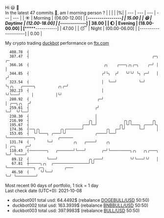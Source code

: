 Hi :smiley: :wave:  
In the latest 47 commits :bug:, am I morning person ? 
| | | | |%|
| --- | --- | --- | --- | --- |
| :sunny: | Morning | (06.00-12.00] | [***-----------------] | 15.00 |
| :satisfied: | Daytime | (12.00-18.00] | [*******-------------] | 38.00 |
| :moon: | Evening | (18.00-00.00] | [*********-----------] | 47.00 |
| :sleeping: | Night | (00.00-06.00] | [--------------------] | 0.00 |

My crypto trading [duckbot](https://github.com/jojoee/duckbot) performance on [ftx.com](https://ftx.com/#a=13144711)
```
  408.78  ┤
  387.47  ┤                                                        ╭─╮                            ╭─
  366.16  ┤                                  ╭╮    ╭───╮╭╮╭─╮    ╭─╯ │                            │
  344.85  ┤                                 ╭╯╰╮  ╭╯   ╰╯╰╯ ╰╮ ╭─╯   │                           ╭╯
  323.54  ┤                                 │  ╰──╯          ╰─╯     ╰╮╭╮   ╭─────╮          ╭╮╭─╯
  302.23  ┤                                 │                         ╰╯╰───╯     │          │╰╯
  280.92  ┤                               ╭─╯                                     │ ╭──╮╭╮  ╭╯
  259.61  ┤                              ╭╯                                       ╰─╯  ╰╯╰──╯
  238.30  ┤                              │
  216.99  ┤                           ╭╮ │            ╭╮╭╮         ╭╮
  195.67  ┤                        ╭──╯╰─╯          ╭╮│╰╯╰───╮ ╭───╯╰╮
  174.36  ┤──╮╭╮         ╭╮╭───────╯          ╭╮  ╭─╯╰╯      ╰─╯     │
  153.05  ┤  ╰╯╰───╮ ╭───╯╰╯             ╭────╯╰──╯                  ╰────────────╮          ╭──────
  131.74  ┤        ╰─╯         ╭╮   ╭────╯    ╭╮                                  │ ╭─╮    ╭─╯
  110.43  ┤────────╮   ╭───────╯╰───╯       ╭─╯╰─────────╮╭╮   ╭╮╭───╮            ╰─╯ ╰────╯
   89.12  ┤        ╰───╯              ╭╮╭───╯            ╰╯╰───╯╰╯   │
   67.81  ┼─────╮╭╮  ╭────────────────╯╰╯                            ╰────────────╮ ╭─╮         ╭───
   46.50  ┤     ╰╯╰──╯                                                            ╰─╯ ╰─────────╯
```
Most recent 90 days of portfolio, 1 tick = 1 day<br />
Last check date (UTC+0): 2021-10-08
- duckbot001 total usd: 64.4492$ (rebalance [DOGEBULL/USD](https://ftx.com/trade/DOGEBULL/USD#a=13144711) 50:50)
- duckbot002 total usd: 163.3939$ (rebalance [BNBBULL/USD](https://ftx.com/trade/BNBBULL/USD#a=13144711) 50:50)
- duckbot003 total usd: 397.9983$ (rebalance [BULL/USD](https://ftx.com/trade/BULL/USD#a=13144711) 50:50)

